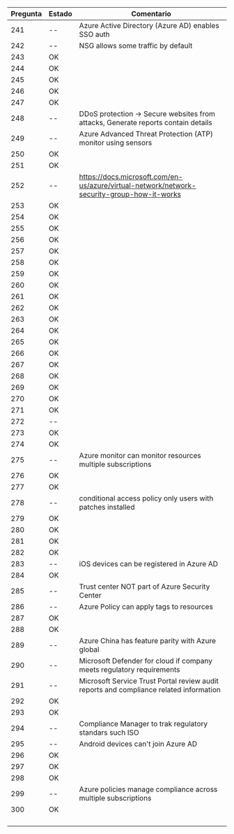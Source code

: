 | Pregunta   | Estado     | Comentario |
|------------|------------|------------|
| 241 | -- | Azure Active Directory (Azure AD) enables SSO auth
| 242 | -- | NSG allows some traffic by default
| 243 | OK |
| 244 | OK |
| 245 | OK |
| 246 | OK |
| 247 | OK |
| 248 | -- | DDoS protection -> Secure websites from attacks, Generate reports contain details
| 249 | -- | Azure Advanced Threat Protection (ATP) monitor using sensors
| 250 | OK |
| 251 | OK |
| 252 | -- | https://docs.microsoft.com/en-us/azure/virtual-network/network-security-group-how-it-works
| 253 | OK |
| 254 | OK |
| 255 | OK |
| 256 | OK |
| 257 | OK |
| 258 | OK |
| 259 | OK |
| 260 | OK |
| 261 | OK |
| 262 | OK |
| 263 | OK |
| 264 | OK |
| 265 | OK |
| 266 | OK |
| 267 | OK |
| 268 | OK |
| 269 | OK |
| 270 | OK |
| 271 | OK |
| 272 | -- |
| 273 | OK |
| 274 | OK |
| 275 | -- | Azure monitor can monitor resources multiple subscriptions
| 276 | OK |
| 277 | OK |
| 278 | -- | conditional access policy only users with patches installed
| 279 | OK |
| 280 | OK |
| 281 | OK |
| 282 | OK |
| 283 | -- | iOS devices can be registered in Azure AD
| 284 | OK |
| 285 | -- | Trust center NOT part of Azure Security Center
| 286 | -- | Azure Policy can apply tags to resources
| 287 | OK |
| 288 | OK |
| 289 | -- | Azure China has feature parity with Azure global |
| 290 | -- | Microsoft Defender for cloud if company meets regulatory requirements
| 291 | -- | Microsoft Service Trust Portal review audit reports and compliance related information
| 292 | OK |
| 293 | OK |
| 294 | -- | Compliance Manager to trak regulatory standars such ISO
| 295 | -- | Android devices can't join Azure AD
| 296 | OK |
| 297 | OK |
| 298 | OK |
| 299 | -- | Azure policies manage compliance across multiple subscriptions
| 300 | OK |
| | |
| | |
| | |
| | |